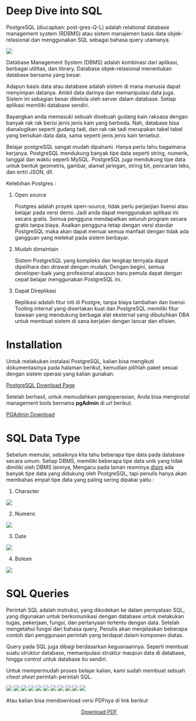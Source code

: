# Deep Dive into SQL

PostgreSQL (diucapkan: post-gres-Q-L) adalah relational database management system (RDBMS) atau sistem manajemen basis data objek-relasional dan menggunakan SQL sebagai bahasa query utamanya.

![](https://lh4.googleusercontent.com/-vv8LOhJsxPBFgDKbeXDtgEmCqElZQLqSLEokxJxTM_NMCVRDXbH35__k_YhRryHpj9TP6nHaaKB8CpK5Ep3IaxaI9oVc6zCADl9zCpBaICEIih_96vVsFGuecbjXvWvyQ7Qxki9PpOBOYkXjx9vRTzva1q3ysIcC33UE90J0MCyZucuuefx1sX5)

Database Management System (DBMS) adalah kombinasi dari aplikasi, berbagai utilitas, dan library. Database objek-relasional menentukan database bersama yang besar.

Adapun basis data atau database adalah sistem di mana manusia dapat menyimpan datanya. Ambil data darinya dan memanipulasi data juga. Sistem ini sebagian besar dikelola oleh server dalam database. Setiap aplikasi memiliki database sendiri.

Bayangkan anda memasuki sebuah disebuah gudang kain raksasa dengan banyak rak rak berisi jenis jenis kain yang berbeda. Nah, database bisa dianalogikan seperti gudang tadi, dan rak rak tadi merupakan tabel tabel yang berisikan data data, sama seperti jenis jenis kain tersebut.

Belajar postgreSQL sangat mudah dipahami. Hanya perlu tahu bagaimana kerjanya. PostgreSQL mendukung banyak tipe data seperti string, numerik, tanggal dan waktu seperti MySQL. PostgreSQL juga mendukung tipe data untuk bentuk geometris, gambar, alamat jaringan, string bit, pencarian teks, dan entri JSON, dll.

Kelebihan Postgres :

1. Open source

    Postgres adalah proyek open-source, tidak perlu perjanjian lisensi atau belajar pada versi demo. Jadi anda dapat menggunakan aplikasi ini secara gratis. Semua pengguna mendapatkan seluruh program secara gratis tanpa biaya. Asalkan pengguna tetap dengan versi standar PostgreSQL maka akan dapat menuai semua manfaat dengan tidak ada gangguan yang melekat pada sistem berbayar.

2. Mudah dimaintain

    Sistem PostgreSQL yang kompleks dan lengkap ternyata dapat dipelihara dan dirawat dengan mudah. Dengan begini, semua developer-baik yang profesional ataupun baru pemula dapat dengan cepat belajar menggunakan PostgreSQL ini.

3. Dapat Direplikasi

    Replikasi adalah fitur inti di Postgre, tanpa biaya tambahan dan lisensi. Tooling internal yang disertakan kuat dan PostgreSQL memiliki fitur bawaan yang mendukung berbagai alat eksternal yang dibutuhkan DBA untuk membuat sistem di sana berjalan dengan lancar dan efisien.

# Installation

Untuk melakukan instalasi PostgreSQL, kalian bisa mengikuti dokumentasinya pada halaman berikut, kemudian pilihlah paket sesuai dengan sistem operasi yang kalian gunakan.

[PostgreSQL Download Page](https://www.postgresql.org/download/)

Setelah berhasil, untuk memudahkan pengoperasian, Anda bisa menginstal management tools bernama **pgAdmin** di url berikut.

[PGAdmin Download](https://www.pgadmin.org/download/)

# SQL Data Type

Sebelum memulai, sebaiknya kita tahu beberapa tipe data pada database secara umum. Setiap DBMS, memiliki beberapa tipe data unik yang tidak dimiliki oleh DBMS lainnya, Mengacu pada laman resminya [disini](https://www.postgresql.org/docs/9.5/datatype.html) ada banyak tipe data yang didukung oleh PostgreSQL, tapi penulis hanya akan membahas empat tipe data yang paling sering dipakai yaitu :

1. Character

![](https://lh4.googleusercontent.com/rZcYdQl5hwBAnG-NThRLyeRqtbXFOZUL4ko9iYty31F6oq8BUnelkDTOXg79k78LwfUhSvJR9VFi9ES2MR8x2pUwqtKXYGwgrkNxl84Cjx9aOxB1iliHQ8fuD8u7FEYY3BCqejDJi5SAWIvQegOOxOr-dS6ACHOnnmFPl37ARn5GnkPENQRdTcOb)

2. Numeric

![](https://lh4.googleusercontent.com/L2goOQNsdPJL1XyPVRvBQfmgxdahYfWu70hdF9ZFyIjJFO6bbra43jkCjl4JbGw8V7TsxRl3AtQfmT0OJeBfn00JMXo-IvIhUNEsRQegAGaaKEonjk8VSsrF5pOauJ4LJl72cUT77kt9MwL9cI-QaHA0nNYku-SjNL7jVnKTfcq7J80R8LK8GCeI)

3. Date

![](https://lh5.googleusercontent.com/uPFjKBqNeoQmEWS4cSZM0SJp4uqCVVgC4lDhp9cWzGYdqJReYWgoEAm90EDSg-KmPctTzPi6xrI90cGIenDGdODU-orjYK1TjHjpUp1tlbJdA-NNey4CXHN3fW-8HeNQ38VBLo3WunEC8RTnPSKX7K-7KsJtuJ0oj2WWAwDbZMUy13uSx42Amt9N)

4. Bolean

![](https://lh4.googleusercontent.com/A-gdHXPZn_llMUZAEddrG3FAE07KLQ7S3ftGLrsKatULF1F2ShVXXcQtsyH3C4RwhW_OcuKk-Dqs_G_kA0ZvFHOTZL1dAWSTrX8XnTCKhoqTzJg206u-cHc2VvU9CVgFmOlmMor-_pN_Yki-Y13SLR4cdjUPszo80Pr-tCy15QAUuxsndQkBEN6x)

# SQL Queries

Perintah SQL adalah instruksi, yang dikodekan ke dalam pernyataan SQL, yang digunakan untuk berkomunikasi dengan database untuk melakukan tugas, pekerjaan, fungsi, dan pertanyaan tertentu dengan data. Setelah mengetahui fungsi dari bahasa query, Penulis akan menjelaskan beberapa contoh dari penggunaan perintah yang terdapat dalam komponen diatas.

Query pada SQL juga dibagi berdasarkan keguanaannya. Seperti membuat suatu struktur database, memanipulasi struktur maupun data di database, hingga control untuk database itu sendiri.

Untuk mempermudah proses belajar kalian, kami sudah membuat sebuah *cheat sheet* perintah-perintah SQL.

![](images/cheatsheet/SQL%20CHeatsheet-01.jpg)
![](images/cheatsheet/SQL%20CHeatsheet-02.jpg)
![](images/cheatsheet/SQL%20CHeatsheet-03.jpg)
![](images/cheatsheet/SQL%20CHeatsheet-04.jpg)
![](images/cheatsheet/SQL%20CHeatsheet-05.jpg)
![](images/cheatsheet/SQL%20CHeatsheet-06.jpg)
![](images/cheatsheet/SQL%20CHeatsheet-07.jpg)
![](images/cheatsheet/SQL%20CHeatsheet-08.jpg)
![](images/cheatsheet/SQL%20CHeatsheet-09.jpg)
![](images/cheatsheet/SQL%20CHeatsheet-10.jpg)
![](images/cheatsheet/SQL%20CHeatsheet-11.jpg)

Atau kalian bisa mendownload versi PDFnya di link berikut

<p align="center">
<a href="https://drive.google.com/file/d/18_H4m-2NVLKBqB9vm9piGrI8WYnLRKPK/view"> Download PDF </a>

</p>
